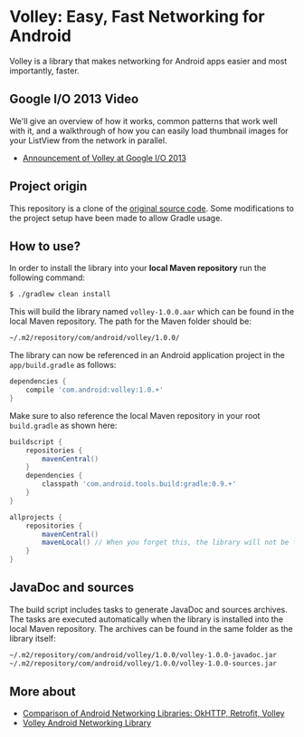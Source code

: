 # Volley: Easy, Fast Networking for Android

Volley is a library that makes networking for Android apps easier and most importantly, faster.


## Google I/O 2013 Video

We'll give an overview of how it works, common patterns that work well with it, and a walkthrough of how you can easily load thumbnail images for your ListView from the network in parallel.

* [Announcement of Volley at Google I/O 2013][google-io-2013-volley]


## Project origin

This repository is a clone of the [original source code][google-repository]. Some modifications to the project setup have been made to allow Gradle usage.

## How to use?

In order to install the library into your **local Maven repository** run the following command:

```bash
$ ./gradlew clean install
```

This will build the library named `volley-1.0.0.aar` which can be found in the local Maven repository. The path for the Maven folder should be:

```bash
~/.m2/repository/com/android/volley/1.0.0/
```

The library can now be referenced in an Android application project in the `app/build.gradle` as follows:

```groovy
dependencies {
    compile 'com.android:volley:1.0.+'
}
```

Make sure to also reference the local Maven repository in your root `build.gradle` as shown here:

```groovy
buildscript {
    repositories {
        mavenCentral()
    }
    dependencies {
        classpath 'com.android.tools.build:gradle:0.9.+'
    }
}

allprojects {
    repositories {
        mavenCentral()
        mavenLocal() // When you forget this, the library will not be found
    }
}
```


## JavaDoc and sources

The build script includes tasks to generate JavaDoc and sources archives. The tasks are executed automatically when the library is installed into the local Maven repository. The archives can be found in the same folder as the library itself:

```bash
~/.m2/repository/com/android/volley/1.0.0/volley-1.0.0-javadoc.jar
~/.m2/repository/com/android/volley/1.0.0/volley-1.0.0-sources.jar
```


## More about

* [Comparison of Android Networking Libraries: OkHTTP, Retrofit, Volley][compare-networking-libs]
* [Volley Android Networking Library][volley-networking-lib]



[google-io-2013-volley]: https://www.youtube.com/watch?v=yhv8l9F44qo
[google-repository]: https://android.googlesource.com/platform/frameworks/volley/
[compare-networking-libs]: http://stackoverflow.com/questions/16902716/comparison-of-android-networking-libraries-okhttp-retrofit-volley
[volley-networking-lib]: http://stackoverflow.com/questions/16659620/volley-android-networking-library
